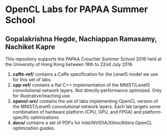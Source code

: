 # OpenCL Labs for PAPAA Summer School
## Gopalakrishna Hegde, Nachiappan Ramasamy, Nachiket Kapre

This repository supports the PAPAA Croucher Summer School 2016 held at the University of Hong Kong between 18th to 22nd July 2016.

1. **caffe-ref/** contains a Caffe specification for the Lenet5 model we use for this set of labs.
2. **cpp-ref/** contains a flat C++ implementation of the MNIST/Lenet5 convolutional network layers. Not directly performance optimized. Only for illustrative/teaching use.
3. **opencl-src/** contains the set of labs implementing OpenCL version of the MNIST/Lenet5 convolutional network layers. Each lab targets some combination of hardware platform (CPU, GPU, and FPGA) and platform-specific optimizations.
4. **docs/** contains a set of PDFs for Intel/NVIDIA/Xilinx/Altera OpenCL optimization guides.
